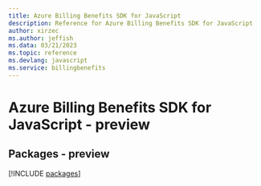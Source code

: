 ```yaml
---
title: Azure Billing Benefits SDK for JavaScript
description: Reference for Azure Billing Benefits SDK for JavaScript
author: xirzec
ms.author: jeffish
ms.data: 03/21/2023
ms.topic: reference
ms.devlang: javascript
ms.service: billingbenefits
---
```

# Azure Billing Benefits SDK for JavaScript - preview
## Packages - preview
[!INCLUDE [packages](billing-benefits-index.md)]